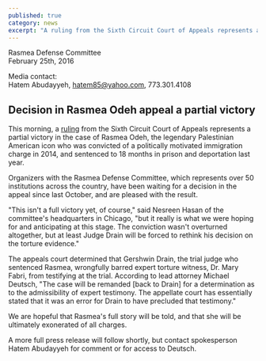 ```yaml
---
published: true
category: news
excerpt: "A ruling from the Sixth Circuit Court of Appeals represents a partial victory in the case of Rasmea Odeh, the legendary Palestinian American icon who was convicted of a politically motivated immigration charge in 2014, and sentenced to 18 months in prison and deportation last year."
---
```





Rasmea Defense Committee
<br>February 25th, 2016

Media contact: 
<br>Hatem Abudayyeh, hatem85@yahoo.com, 773.301.4108


## Decision in Rasmea Odeh appeal a partial victory

This morning, a [ruling](http://www.stopfbi.net/sites/default/files/appeal%20opinion.pdf) from the Sixth Circuit Court of Appeals represents a partial victory in the case of Rasmea Odeh, the legendary Palestinian American icon who was convicted of a politically motivated immigration charge in 2014, and sentenced to 18 months in prison and deportation last year.

Organizers with the Rasmea Defense Committee, which represents over 50 institutions across the country, have been waiting for a decision in the appeal since last October, and are pleased with the result.

"This isn't a full victory yet, of course," said Nesreen Hasan of the committee's headquarters in Chicago, "but it really is what we were hoping for and anticipating at this stage. The conviction wasn't overturned altogether, but at least Judge Drain will be forced to rethink his decision on the torture evidence."  

The appeals court determined that Gershwin Drain, the trial judge who sentenced Rasmea, wrongfully barred expert torture witness, Dr. Mary Fabri, from testifying at the trial. According to lead attorney Michael Deutsch, "The case will be remanded [back to Drain] for a determination as to the admissibility of expert testimony. The appellate court has essentially stated that it was an error for Drain to have precluded that testimony."

We are hopeful that Rasmea's full story will be told, and that she will be ultimately exonerated of all charges.

A more full press release will follow shortly, but contact spokesperson Hatem Abudayyeh for comment or for access to Deutsch.
